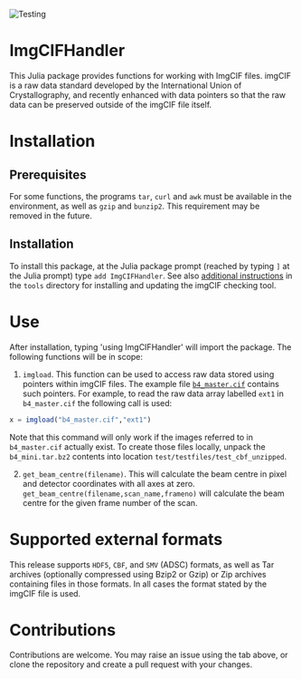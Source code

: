 ![Testing](https://github.com/jamesrhester/ImgCIFHandler.jl/workflows/Tests/badge.svg)

# ImgCIFHandler

This Julia package provides functions for working with ImgCIF files. imgCIF is a raw data standard developed
by the International Union of Crystallography, and recently enhanced with data
pointers so that the raw data can be preserved outside of the imgCIF file 
itself.

# Installation

## Prerequisites

For some functions, the programs `tar`, `curl` and `awk` must be available in the environment, 
as well as `gzip` and `bunzip2`. This requirement may be removed in the future.

## Installation

To install this package, at the Julia package prompt (reached by typing `]` at the Julia prompt) type `add ImgCIFHandler`.
See also [additional instructions](tools/README.md) in the `tools` directory for installing and updating the imgCIF checking tool.

# Use

After installation, typing 'using ImgCIFHandler' will import the package. The following functions will be in scope:

1. `imgload`. This function can be used to
access raw data stored using pointers within imgCIF files. The example file [`b4_master.cif`](test/testfiles/b4_master.cif) contains such pointers.
For example, to read the raw data array labelled `ext1` in `b4_master.cif` the following call is used:

```julia
x = imgload("b4_master.cif","ext1")
```

Note that this command will only work if the images referred to in `b4_master.cif` actually exist. To create those files locally, unpack the 
`b4_mini.tar.bz2` contents into location `test/testfiles/test_cbf_unzipped`.

2. `get_beam_centre(filename)`. This will calculate the beam centre in pixel and detector coordinates with all axes at zero. 
`get_beam_centre(filename,scan_name,frameno)` will calculate the beam centre for the given frame number of the scan.

# Supported external formats

This release supports `HDF5`, `CBF`, and `SMV` (ADSC) formats, as well as Tar archives (optionally compressed using Bzip2 or Gzip) or 
Zip archives containing files in those formats. In all cases the format stated by the imgCIF file is used.

# Contributions

Contributions are welcome. You may raise an issue using the tab above, or clone the repository and create a pull request with your
changes.
